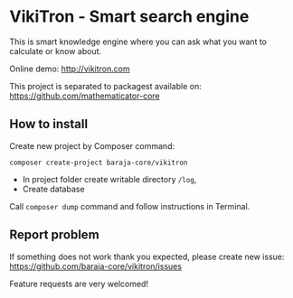 VikiTron - Smart search engine
==============================

This is smart knowledge engine where you can ask what you want to calculate or know about.

Online demo: http://vikitron.com

This project is separated to packagest available on: https://github.com/mathematicator-core

How to install
--------------

Create new project by Composer command:

```
composer create-project baraja-core/vikitron
```

- In project folder create writable directory `/log`,
- Create database

Call `composer dump` command and follow instructions in Terminal.

Report problem
--------------

If something does not work thank you expected, please create new issue: https://github.com/baraja-core/vikitron/issues

Feature requests are very welcomed!
